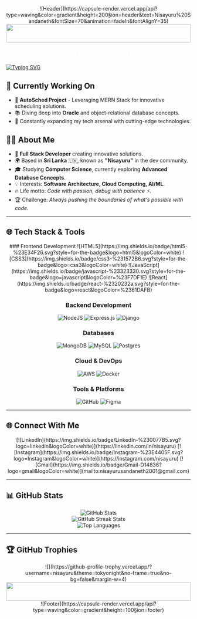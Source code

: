 <div align="center">
  ![Header](https://capsule-render.vercel.app/api?type=waving&color=gradient&height=200&section=header&text=Nisayuru%20Sandaneth&fontSize=70&animation=fadeIn&fontAlignY=35)
</div>

<img width="100%" height="50" src="https://i.imgur.com/dBaSKWF.gif" />

  <h3 style="color: white;">🚀 Full-Stack Developer | Tech Enthusiast | Code Artisan</h3>
  
  [![Typing SVG](https://readme-typing-svg.demolab.com?font=Fira+Code&pause=1000&color=2D9EF7&center=true&vCenter=true&width=435&lines=Building+the+Future%2C+One+Line+at+a+Time;Passionate+Full-Stack+Developer;Learning+%26+Growing+Every+Day)](https://git.io/typing-svg)
</div>

## 🚀 Currently Working On
- 🔧 **AutoSched Project** - Leveraging MERN Stack for innovative scheduling solutions.
- 📚 Diving deep into **Oracle** and object-relational database concepts.
- 🌱 Constantly expanding my tech arsenal with cutting-edge technologies.

## 👨‍💻 About Me
- 🚀 **Full Stack Developer** creating innovative solutions.
- 🌍 Based in **Sri Lanka** 🇱🇰, known as **"Nisayuru"** in the dev community.
- 🎓 Studying **Computer Science**, currently exploring **Advanced Database Concepts**.
- 💡 Interests: **Software Architecture, Cloud Computing, AI/ML**.
- 🔥 Life motto: *Code with passion, debug with patience ⚡*.
- 🏆 Challenge: *Always pushing the boundaries of what's possible with code*.

---

## 🌐 Tech Stack & Tools

<div align="center">
### Frontend Development
![HTML5](https://img.shields.io/badge/html5-%23E34F26.svg?style=for-the-badge&logo=html5&logoColor=white)
![CSS3](https://img.shields.io/badge/css3-%231572B6.svg?style=for-the-badge&logo=css3&logoColor=white)
![JavaScript](https://img.shields.io/badge/javascript-%23323330.svg?style=for-the-badge&logo=javascript&logoColor=%23F7DF1E)
![React](https://img.shields.io/badge/react-%2320232a.svg?style=for-the-badge&logo=react&logoColor=%2361DAFB)

### Backend Development
![NodeJS](https://img.shields.io/badge/node.js-6DA55F?style=for-the-badge&logo=node.js&logoColor=white)
![Express.js](https://img.shields.io/badge/express.js-%23404d59.svg?style=for-the-badge&logo=express&logoColor=%2361DAFB)
![Django](https://img.shields.io/badge/django-%23092E20.svg?style=for-the-badge&logo=django&logoColor=white)

### Databases
![MongoDB](https://img.shields.io/badge/MongoDB-%234ea94b.svg?style=for-the-badge&logo=mongodb&logoColor=white)
![MySQL](https://img.shields.io/badge/mysql-%2300000f.svg?style=for-the-badge&logo=mysql&logoColor=white)
![Postgres](https://img.shields.io/badge/postgres-%23316192.svg?style=for-the-badge&logo=postgresql&logoColor=white)

### Cloud & DevOps
![AWS](https://img.shields.io/badge/AWS-%23FF9900.svg?style=for-the-badge&logo=amazon-aws&logoColor=white)
![Docker](https://img.shields.io/badge/docker-%230db7ed.svg?style=for-the-badge&logo=docker&logoColor=white)

### Tools & Platforms
![GitHub](https://img.shields.io/badge/github-%23121011.svg?style=for-the-badge&logo=github&logoColor=white)
![Figma](https://img.shields.io/badge/figma-%23F24E1E.svg?style=for-the-badge&logo=figma&logoColor=white)

</div>

---

## 🌐 Connect With Me

<div align="center">
  [![LinkedIn](https://img.shields.io/badge/LinkedIn-%230077B5.svg?logo=linkedin&logoColor=white)](https://linkedin.com/in/nisayuru)
  [![Instagram](https://img.shields.io/badge/Instagram-%23E4405F.svg?logo=Instagram&logoColor=white)](https://instagram.com/nisayuru)
  [![Gmail](https://img.shields.io/badge/Gmail-D14836?logo=gmail&logoColor=white)](mailto:nisayurusandaneth2001@gmail.com)
</div>

---

## 📊 GitHub Stats

<div align="center">
  <img src="https://github-readme-stats.vercel.app/api?username=nisayuru&theme=tokyonight&hide_border=false&include_all_commits=true&count_private=true" alt="GitHub Stats" /><br/>
  <img src="https://github-readme-streak-stats.herokuapp.com/?user=nisayuru&theme=tokyonight&hide_border=false" alt="GitHub Streak Stats" /><br/>
  <img src="https://github-readme-stats.vercel.app/api/top-langs/?username=nisayuru&theme=tokyonight&hide_border=false&include_all_commits=true&count_private=true&layout=compact" alt="Top Languages" />
</div>

---

## 🏆 GitHub Trophies

<div align="center">
  ![](https://github-profile-trophy.vercel.app/?username=nisayuru&theme=tokyonight&no-frame=true&no-bg=false&margin-w=4)
</div>

<div align="center">
  <img width="100%" height="50" src="https://i.imgur.com/dBaSKWF.gif" />
  ![Footer](https://capsule-render.vercel.app/api?type=waving&color=gradient&height=100&section=footer)
</div>
